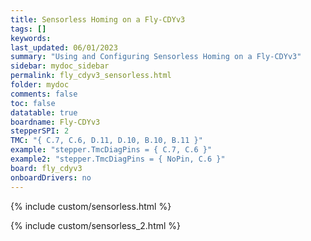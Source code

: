 ```yaml
---
title: Sensorless Homing on a Fly-CDYv3
tags: []
keywords: 
last_updated: 06/01/2023
summary: "Using and Configuring Sensorless Homing on a Fly-CDYv3"
sidebar: mydoc_sidebar
permalink: fly_cdyv3_sensorless.html
folder: mydoc
comments: false
toc: false
datatable: true
boardname: Fly-CDYv3
stepperSPI: 2
TMC: "{ C.7, C.6, D.11, D.10, B.10, B.11 }"
example: "stepper.TmcDiagPins = { C.7, C.6 }"
example2: "stepper.TmcDiagPins = { NoPin, C.6 }"
board: fly_cdyv3
onboardDrivers: no
---
```


{% include custom/sensorless.html %}

{% include custom/sensorless_2.html %}